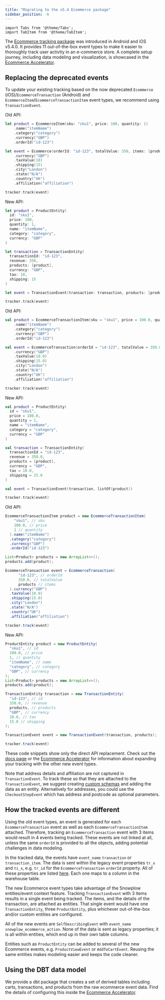 ```yaml
---
title: "Migrating to the v5.4 Ecommerce package"
sidebar_position: -6
---
```


```mdx-code-block
import Tabs from '@theme/Tabs';
import TabItem from '@theme/TabItem';
```

The [Ecommerce tracking package](docs/collecting-data/collecting-from-own-applications/mobile-trackers/tracking-events/ecommerce-tracking/index.md) was introduced in Android and iOS v5.4.0. It provides 11 out-of-the-box event types to make it easier to thoroughly track user activity in an e-commerce store. A complete setup journey, including data modeling and visualization, is showcased in the [Ecommerce Accelerator](https://snowplow.io/data-product-accelerators/ecommerce-analytics-dpa/).

## Replacing the deprecated events

To update your existing tracking based on the now deprecated `Ecommerce` (iOS)/`EcommerceTransaction` (Android) and `EcommerceItem`/`EcommerceTransactionItem` event types, we recommend using `TransactionEvent`.

<Tabs groupId="platform" queryString>
  <TabItem value="ios" label="iOS" default>
Old API:

```swift
let product = EcommerceItem(sku: "sku1", price: 100, quantity: 1)
    .name("itemName")       
    .category("category")       
    .currency("GBP")
    .orderId("id-123")

let event = Ecommerce(orderId: "id-123", totalValue: 350, items: [product])   
    .currency("GBP")
    .taxValue(10)
    .shipping(15)
    .city("London")
    .state("N/A")
    .country("UK")
    .affiliation("affiliation")

tracker.track(event)
```
New API:

```swift
let product = ProductEntity(
  id: "sku1", 
  price: 100,
  quantity: 1,
  name: "itemName",
  category: "category", 
  currency: "GBP"
)

let transaction = TransactionEntity(
  transactionId: "id-123", 
  revenue: 350, 
  products: [product],
  currency: "GBP",
  tax: 10,
  shipping: 15
)

let event = TransactionEvent(transaction: transaction, products: [product])

tracker.track(event)
```

  </TabItem>
  <TabItem value="android" label="Android (Kotlin)">
Old API:

```kotlin
val product = EcommerceTransactionItem(sku = "sku1", price = 100.0, quantity = 1)
    .name("itemName")       
    .category("category")       
    .currency("GBP")
    .orderId("id-123")

val event = EcommerceTransaction(orderId = "id-123", totalValue = 350.0, items = listOf(product))   
    .currency("GBP")
    .taxValue(10.0)
    .shipping(15.0)
    .city("London")
    .state("N/A")
    .country("UK")
    .affiliation("affiliation")

tracker.track(event)
```
New API:

```kotlin
val product = ProductEntity(
  id = "sku1", 
  price = 100.0,
  quantity = 1,
  name = "itemName",
  category = "category", 
  currency = "GBP"
)

val transaction = TransactionEntity(
  transactionId = "id-123", 
  revenue = 350.0, 
  products = [product],
  currency = "GBP",
  tax = 10.0,
  shipping = 15.0
)

val event = TransactionEvent(transaction, listOf(product))

tracker.track(event)
```

  </TabItem>
  <TabItem value="android-java" label="Android (Java)">
Old API:

```java
EcommerceTransactionItem product = new EcommerceTransactionItem(
    "sku1", // sku
    100.0, // price
    1 // quantity
  ).name("itemName")       
  .category("category")       
  .currency("GBP")
  .orderId("id-123")

List<Product> products = new ArrayList<>();
products.add(product);

EcommerceTransaction event = EcommerceTransaction(
      "id-123", // orderId
      350.0, // totalValue
      products // items
  ).currency("GBP")
  .taxValue(10.0)
  .shipping(15.0)
  .city("London")
  .state("N/A")
  .country("UK")
  .affiliation("affiliation")

tracker.track(event)
```
New API:

```java
ProductEntity product = new ProductEntity(
  "sku1", // id
  100.0, // price
  1, // quantity
  "itemName", // name
  "category", // category
  "GBP", // currency
);
List<Product> products = new ArrayList<>();
products.add(product);

TransactionEntity transaction = new TransactionEntity(
  "id-123", // id
  350.0, // revenue
  products, // products
  "GBP", // currency
  10.0, // tax
  15.0 // shipping
);

TransactionEvent event = new TransactionEvent(transaction, products);

tracker.track(event)
```
  </TabItem>
</Tabs>

These code snippets show only the direct API replacement. Check out the [docs page](docs/collecting-data/collecting-from-own-applications/mobile-trackers/tracking-events/ecommerce-tracking/index.md) or the [Ecommerce Accelerator](https://snowplow.io/data-product-accelerators/ecommerce-analytics-dpa/) for information about expanding your tracking with the other new event types.

Note that address details and affiliation are not captured in `TransactionEvent`. To track these so that they are attached to the `TransactionEvent`, we suggest creating [custom schemas](docs/collecting-data/collecting-from-own-applications/mobile-trackers/custom-tracking-using-schemas/index.md) and adding the data as an entity. Alternatively for addresses, you could use the `CheckoutStepEvent` which has address and postcode as optional parameters.

## How the tracked events are different

Using the old event types, an event is generated for each `EcommerceTransaction` event as well as each `EcommerceTransactionItem` attached. Therefore, tracking an `EcommerceTransaction` event with 3 items would result in 4 events being tracked. These events are not linked at all, unless the same `orderId` is provided to all the objects, adding potential challenges in data modeling.

In the tracked data, the events have `event_name` `transaction` or `transaction_item`. The data is sent within the legacy event properties `tr_x` and `ti_x`, e.g. `tr_id` for the `EcommerceTransaction` `orderId` property. All of these properties are listed [here](docs/collecting-data/collecting-from-own-applications/snowplow-tracker-protocol/index.md). Each one maps to a column in the warehouse table.

The new Ecommerce event types take advantage of the Snowplow entities/event context feature. Tracking `TransactionEvent` with 3 items results in a single event being tracked. The items, and the details of the transaction, are attached as entities. That single event would have one `TransactionEntity`, three `ProductEntity`, plus whichever out-of-the-box and/or custom entities are configured.

All of the new events are `SelfDescribingEvent` with `event_name` `snowplow_ecommerce_action`. None of the data is sent as legacy properties; it is all within entities, which end up in their own table columns.

Entities such as `ProductEntity` can be added to several of the new Ecommerce events, e.g. `ProductViewEvent` or `AddToCartEvent`. Reusing the same entities makes modeling easier and keeps the code cleaner.

## Using the DBT data model

We provide a dbt package that creates a set of derived tables including carts, transactions, and products from the raw ecommerce event data. Find the details of configuring this inside the [Ecommerce Accelerator](https://snowplow.io/data-product-accelerators/ecommerce-analytics-dpa/).

